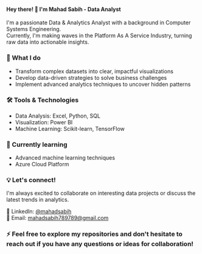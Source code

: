#### Hey there! 👋 I'm Mahad Sabih - Data Analyst

I'm a passionate Data & Analytics Analyst with a background in Computer Systems Engineering.   
Currently, I'm making waves in the Platform As A Service Industry, turning raw data into actionable insights.

### 🚀 What I do
- Transform complex datasets into clear, impactful visualizations
- Develop data-driven strategies to solve business challenges
- Implement advanced analytics techniques to uncover hidden patterns

### 🛠️ Tools & Technologies
- Data Analysis: Excel, Python, SQL
- Visualization: Power BI
- Machine Learning: Scikit-learn, TensorFlow

### 🌱 Currently learning
- Advanced machine learning techniques
- Azure Cloud Platform

### 💡 Let's connect!
I'm always excited to collaborate on interesting data projects or discuss the latest trends in analytics.

🔗 LinkedIn: [@mahadsabih](https://www.linkedin.com/in/mahad-sabih/)  
📧 Email: mahadsabih789789@gmail.com

### ⚡ Feel free to explore my repositories and don't hesitate to reach out if you have any questions or ideas for collaboration!
